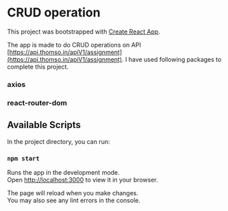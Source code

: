 # CRUD operation

This project was bootstrapped with [Create React App](https://github.com/facebook/create-react-app).

The app is made to do CRUD operations on API  [https://api.thomso.in/apiV1/assignment](https://api.thomso.in/apiV1/assignment).
I have used following packages to complete this project.
### axios
### react-router-dom


## Available Scripts

In the project directory, you can run:

### `npm start`

Runs the app in the development mode.\
Open [http://localhost:3000](http://localhost:3000) to view it in your browser.

The page will reload when you make changes.\
You may also see any lint errors in the console.
